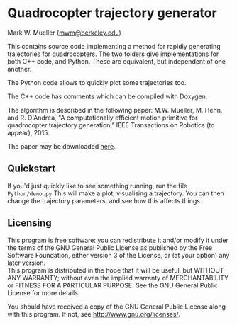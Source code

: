 Quadrocopter trajectory generator 
================================

Mark W. Mueller (mwm@berkeley.edu)

This contains source code implementing a method for rapidly generating trajectories for quadrocopters. The two folders give implementations for both C++ code, and Python. These are equivalent, but independent of one another.

The Python code allows to quickly plot some trajectories too.

The C++ code has comments which can be compiled with Doxygen.

The algorithm is described in the following paper: 
M.W. Mueller, M. Hehn, and R. D'Andrea, "A computationally efficient motion primitive for quadrocopter trajectory generation," IEEE Transactions on Robotics (to appear), 2015.

The paper may be downloaded [here][paperLink].

[paperLink]: http://www.mwm.im/research/publications

Quickstart
----------
If you'd just quickly like to see something running, run the file
	`Python/demo.py`
This will make a plot, visualising a trajectory. You can then change the 
trajectory parameters, and see how this affects things.

Licensing
---------
This program is free software: you can redistribute it and/or modify it under the terms of the GNU General Public License as published by the Free Software Foundation, either version 3 of the License, or (at your option) any later version.  
This program is distributed in the hope that it will be useful, but WITHOUT ANY WARRANTY; without even the implied warranty of MERCHANTABILITY or FITNESS FOR A PARTICULAR PURPOSE.  See the GNU General Public License for more details.

You should have received a copy of the GNU General Public License along with this program.  If not, see <http://www.gnu.org/licenses/>.
